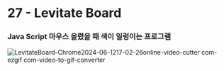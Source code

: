 <h1>27 - Levitate Board</h1>

<h3>Java Script 마우스 올렸을 때 색이 일렁이는 프로그램</h3>

<p></p>

![LevitateBoard-Chrome2024-06-1217-02-26online-video-cutter com-ezgif com-video-to-gif-converter](https://github.com/Yuika12321/2024_get_a_job/assets/131143940/16f243d4-a39e-4497-adbb-8639b571a76f)
